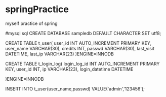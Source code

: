 # springPractice
myself practice of spring

#mysql sql
CREATE DATABASE sampledb DEFAULT CHARACTER SET utf8;

CREATE TABLE t_user(
	user_id INT AUTO_INCREMENT PRIMARY KEY,
	user_name VARCHAR(30),
	credits INT,
	passwd VARCHAR(30),
	last_visit DATETIME,
	last_ip VARCHAR(23)
)ENGINE=INNODB


CREATE TABLE t_login_log(
	login_log_id INT AUTO_INCREMENT PRIMARY KEY,
	user_id INT,
	ip VARCHAR(23),
	login_datetime DATETIME
	
)ENGINE=INNODB

INSERT INTO t_user(user_name,passwd) VALUE('admin','123456');
